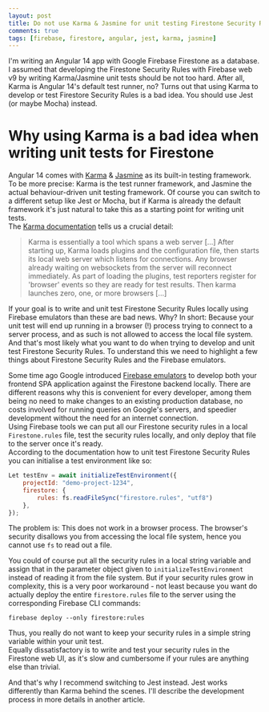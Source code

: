 ```yaml
---
layout: post
title: Do not use Karma & Jasmine for unit testing Firestone Security Rules in your Angular app!
comments: true
tags: [firebase, firestore, angular, jest, karma, jasmine]
---
```

I'm writing an Angular 14 app with Google Firebase Firestone as a database. I assumed that developing the Firestone Security Rules with Firebase web v9 by writing Karma/Jasmine unit tests should be not too hard. After all, Karma is Angular 14's default test runner, no? Turns out that using Karma to develop or test Firestore Security Rules is a bad idea. You should use Jest (or maybe Mocha) instead.<span class="more"></span>

# Why using Karma is a bad idea when writing unit tests for Firestone
Angular 14 comes with [Karma](https://karma-runner.github.io/) & [Jasmine](https://jasmine.github.io/) as its built-in testing framework. To be more precise: Karma is the test runner framework, and Jasmine the actual behaviour-driven unit testing framework. Of course you can switch to a different setup like Jest or Mocha, but if Karma is already the default framework it's just natural to take this as a starting point for writing unit tests.   
The [Karma documentation](https://karma-runner.github.io/6.4/intro/how-it-works.html) tells us a crucial detail:

> Karma is essentially a tool which spans a web server [...]
> After starting up, Karma loads plugins and the configuration file, then starts its local web server which listens for connections. Any browser already waiting on websockets from the server will reconnect immediately. As part of loading the plugins, test reporters register for 'browser' events so they are ready for test results.
>Then karma launches zero, one, or more browsers [...]

If your goal is to write and unit test Firestone Security Rules locally using Firebase emulators than these are bad news. Why? In short: Because your unit test will end up running in a browser (!) process trying to connect to a server process, and as such is not allowed to access the local file system. And that's most likely what you want to do when trying to develop and unit test Firestone Security Rules. To understand this we need to highlight a few things about Firestone Security Rules and the Firebase emulators.

Some time ago Google introduced [Firebase emulators](https://firebase.google.com/docs/rules/emulator-setup) to develop both your frontend SPA application against the Firestone backend locally. There are different reasons why this is convenient for every developer, among them being no need to make changes to an existing production database, no costs involved for running queries on Google's servers, and speedier development without the need for an internet connection.   
Using Firebase tools we can put all our Firestone security rules in a local <code>Firestone.rules</code> file, test the security rules locally, and only deploy that file to the server once it's ready.    
According to the documentation how to unit test Firestone Security Rules you can initialise a test environment like so:

```javascript
Let testEnv = await initializeTestEnvironment({
    projectId: "demo-project-1234",
    firestore: {
        rules: fs.readFileSync("firestore.rules", "utf8")
    },
});
```

The problem is: This does not work in a browser process. The browser's security disallows you from accessing the local file system, hence you cannot use <code>fs</code> to read out a file.

You could of course put all the security rules in a local string variable and assign that in the parameter object given to <code>initializeTestEnvironment</code> instead of reading it from the file system. But if your security rules grow in complexity, this is a very poor workaround - not least because you want do actually deploy the entire <code>firestore.rules</code> file to the server using the corresponding Firebase CLI commands:
```
firebase deploy --only firestore:rules
```
Thus, you really do not want to keep your security rules in a simple string variable within your unit test.   
Equally dissatisfactory is to write and test your security rules in the Firestone web UI, as it's slow and cumbersome if your rules are anything else than trivial.

And that's why I recommend switching to Jest instead. Jest works differently than Karma behind the scenes. I'll describe the development process in more details in another article.
